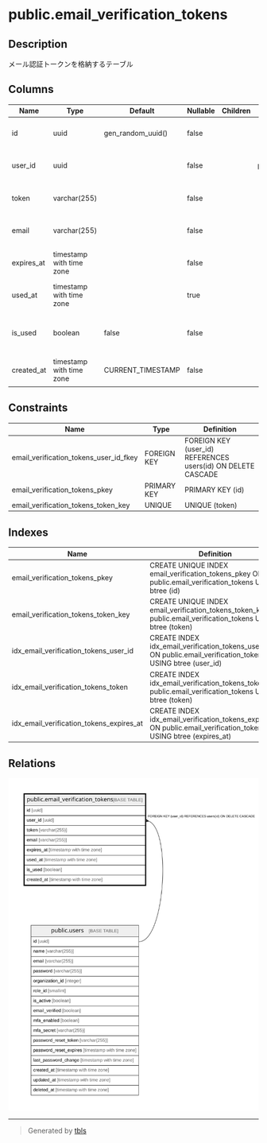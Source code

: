 # public.email_verification_tokens

## Description

メール認証トークンを格納するテーブル

## Columns

| Name | Type | Default | Nullable | Children | Parents | Comment |
| ---- | ---- | ------- | -------- | -------- | ------- | ------- |
| id | uuid | gen_random_uuid() | false |  |  | トークンの一意な識別子 |
| user_id | uuid |  | false |  | [public.users](public.users.md) | 関連するユーザーのID |
| token | varchar(255) |  | false |  |  | メール認証トークン |
| email | varchar(255) |  | false |  |  | 認証対象のメールアドレス |
| expires_at | timestamp with time zone |  | false |  |  | トークンの有効期限 |
| used_at | timestamp with time zone |  | true |  |  | トークンが使用された日時 |
| is_used | boolean | false | false |  |  | トークンが使用されたかどうか |
| created_at | timestamp with time zone | CURRENT_TIMESTAMP | false |  |  | トークンの作成日時 |

## Constraints

| Name | Type | Definition |
| ---- | ---- | ---------- |
| email_verification_tokens_user_id_fkey | FOREIGN KEY | FOREIGN KEY (user_id) REFERENCES users(id) ON DELETE CASCADE |
| email_verification_tokens_pkey | PRIMARY KEY | PRIMARY KEY (id) |
| email_verification_tokens_token_key | UNIQUE | UNIQUE (token) |

## Indexes

| Name | Definition |
| ---- | ---------- |
| email_verification_tokens_pkey | CREATE UNIQUE INDEX email_verification_tokens_pkey ON public.email_verification_tokens USING btree (id) |
| email_verification_tokens_token_key | CREATE UNIQUE INDEX email_verification_tokens_token_key ON public.email_verification_tokens USING btree (token) |
| idx_email_verification_tokens_user_id | CREATE INDEX idx_email_verification_tokens_user_id ON public.email_verification_tokens USING btree (user_id) |
| idx_email_verification_tokens_token | CREATE INDEX idx_email_verification_tokens_token ON public.email_verification_tokens USING btree (token) |
| idx_email_verification_tokens_expires_at | CREATE INDEX idx_email_verification_tokens_expires_at ON public.email_verification_tokens USING btree (expires_at) |

## Relations

![er](public.email_verification_tokens.svg)

---

> Generated by [tbls](https://github.com/k1LoW/tbls)
